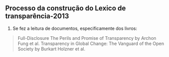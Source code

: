 ## Processo da construção do Lexico de transparência-2013
1. Se fez a leitura de documentos, especificamente dos livros:

  > Full-Disclosure The Perils and Promise of Transparency by Archon Fung et al.
  > Transparency in Global Change: The Vanguard of the Open Society by Burkart Holzner  et al.
